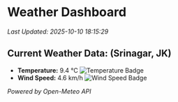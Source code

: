 
# Weather Dashboard

_Last Updated: 2025-10-10 18:15:29_

## Current Weather Data: (Srinagar, JK)
- **Temperature:** 9.4 °C ![Temperature Badge](https://img.shields.io/badge/Temperature-Low%20Temp-blue)
- **Wind Speed:** 4.6 km/h ![Wind Speed Badge](https://img.shields.io/badge/Wind%20Speed-Light%20Wind-blue)

*Powered by Open-Meteo API*
